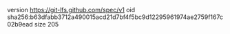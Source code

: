 version https://git-lfs.github.com/spec/v1
oid sha256:b63dfabb3712a490015acd21d7bf4f5bc9d12295961974ae2759f167c02b9ead
size 205
